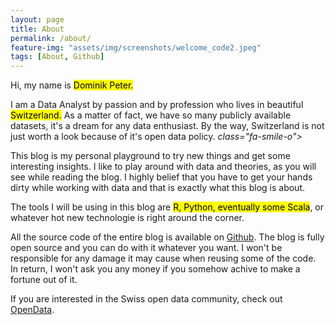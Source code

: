 ```yaml
---
layout: page
title: About
permalink: /about/
feature-img: "assets/img/screenshots/welcome_code2.jpeg"
tags: [About, Github]
---
```



Hi, my name is <mark>Dominik Peter.</mark>

I am a Data Analyst by passion and by profession who lives in beautiful <mark>Switzerland.</mark> As a matter of fact, we have so many publicly available datasets, it's a dream for any data enthusiast. By the way, Switzerland is not just worth a look because of it's open data policy. <i>class="fa-smile-o"></i>

This blog is my personal playground to try new things and get some interesting insights.
I like to play around with data and theories, as you will see while reading the blog. I highly belief that you have to get your hands dirty while working with data and that is exactly what this blog is about.

The tools I will be using in this blog are <mark>R, Python, eventually some Scala</mark>, or whatever hot new technologie is right around the corner.

All the source code of the entire blog is available on [Github](https://github.com/dominikpeter/dominikpeter.github.io).
The blog is fully open source and you can do with it whatever you want.
I won't be responsible for any damage it may cause when reusing some of the code. In return, I won't ask you any money if you somehow achive to make a fortune out of it.


If you are interested in the Swiss open data community, check out [OpenData](https://opendata.swiss/en/).
